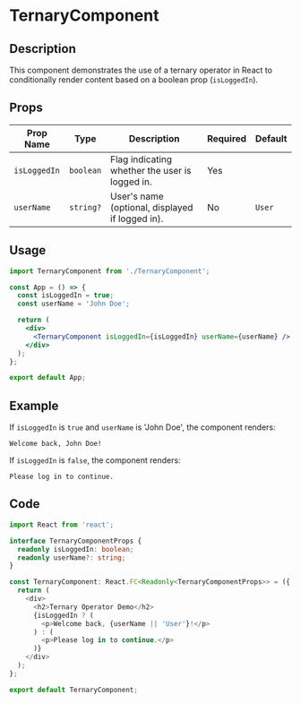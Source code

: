 # TernaryComponent

## Description

This component demonstrates the use of a ternary operator in React to conditionally render content based on a boolean prop (`isLoggedIn`).

## Props

| Prop Name     | Type        | Description                                      | Required | Default |
|---------------|-------------|--------------------------------------------------|----------|---------|
| `isLoggedIn` | `boolean`   | Flag indicating whether the user is logged in.    | Yes      |         |
| `userName`   | `string?`   | User's name (optional, displayed if logged in). | No       | `User`  |

## Usage

```jsx
import TernaryComponent from './TernaryComponent';

const App = () => {
  const isLoggedIn = true;
  const userName = 'John Doe';

  return (
    <div>
      <TernaryComponent isLoggedIn={isLoggedIn} userName={userName} />
    </div>
  );
};

export default App;
```

## Example

If `isLoggedIn` is `true` and `userName` is 'John Doe', the component renders:

```
Welcome back, John Doe!
```

If `isLoggedIn` is `false`, the component renders:

```
Please log in to continue.
```

## Code

```typescript
import React from 'react';

interface TernaryComponentProps {
  readonly isLoggedIn: boolean;
  readonly userName?: string;
}

const TernaryComponent: React.FC<Readonly<TernaryComponentProps>> = ({ isLoggedIn, userName }) => {
  return (
    <div>
      <h2>Ternary Operator Demo</h2>
      {isLoggedIn ? (
        <p>Welcome back, {userName || 'User'}!</p>
      ) : (
        <p>Please log in to continue.</p>
      )}
    </div>
  );
};

export default TernaryComponent;
